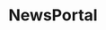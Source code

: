 # NewsPortal

<!-- 
rolagem infinita

atualizar quando chegar ao topo
 
metatags api unsplash

notificar firebase 

outras linguas

clima

-->



<!-- 
Favicon: <a href="https://www.flaticon.com/free-icons/internet" title="internet icons">Internet icons created by Freepik - Flaticon</a>

animate.css

remixicon

lordicon

google fonts 

currentsapi

-->